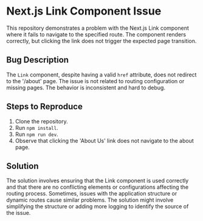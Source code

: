 # Next.js Link Component Issue

This repository demonstrates a problem with the Next.js Link component where it fails to navigate to the specified route.  The component renders correctly, but clicking the link does not trigger the expected page transition. 

## Bug Description

The `Link` component, despite having a valid `href` attribute, does not redirect to the '/about' page. The issue is not related to routing configuration or missing pages.  The behavior is inconsistent and hard to debug.

## Steps to Reproduce

1. Clone the repository.
2. Run `npm install`.
3. Run `npm run dev`.
4. Observe that clicking the 'About Us' link does not navigate to the about page.

## Solution

The solution involves ensuring that the Link component is used correctly and that there are no conflicting elements or configurations affecting the routing process.  Sometimes, issues with the application structure or dynamic routes cause similar problems. The solution might involve simplifying the structure or adding more logging to identify the source of the issue.